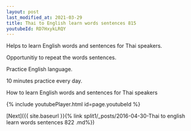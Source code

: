 ```yaml
---
layout: post
last_modified_at: 2021-03-29
title: Thai to English learn words sentences 815 
youtubeId: RD7HxykLRQY
---
```

 
 
Helps to learn English words and sentences for Thai speakers.

Opportunitiy to repeat the words sentences. 

Practice English language. 
 
10 minutes practice every day. 
 
How to learn English words and sentences for Thai speakers 
 
{% include youtubePlayer.html id=page.youtubeId %}
 
 
[Next]({{ site.baseurl }}{% link  split1/_posts/2016-04-30-Thai to english learn words sentences 822 .md%})
 
